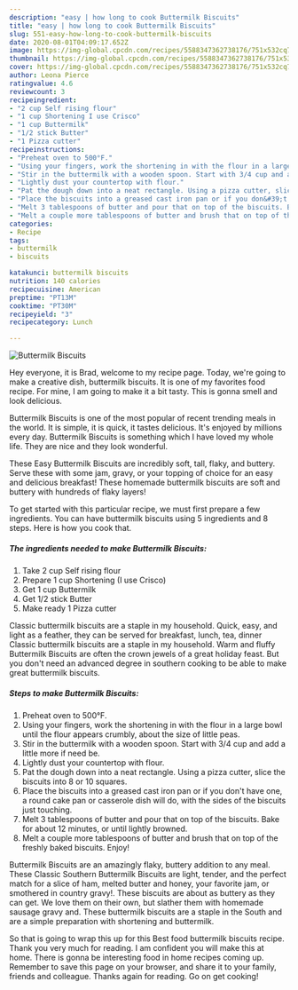 ```yaml
---
description: "easy | how long to cook Buttermilk Biscuits"
title: "easy | how long to cook Buttermilk Biscuits"
slug: 551-easy-how-long-to-cook-buttermilk-biscuits
date: 2020-08-01T04:09:17.652Z
image: https://img-global.cpcdn.com/recipes/5588347362738176/751x532cq70/buttermilk-biscuits-recipe-main-photo.jpg
thumbnail: https://img-global.cpcdn.com/recipes/5588347362738176/751x532cq70/buttermilk-biscuits-recipe-main-photo.jpg
cover: https://img-global.cpcdn.com/recipes/5588347362738176/751x532cq70/buttermilk-biscuits-recipe-main-photo.jpg
author: Leona Pierce
ratingvalue: 4.6
reviewcount: 3
recipeingredient:
- "2 cup Self rising flour"
- "1 cup Shortening I use Crisco"
- "1 cup Buttermilk"
- "1/2 stick Butter"
- "1 Pizza cutter"
recipeinstructions:
- "Preheat oven to 500°F."
- "Using your fingers, work the shortening in with the flour in a large bowl until the flour appears crumbly, about the size of little peas."
- "Stir in the buttermilk with a wooden spoon. Start with 3/4 cup and add a little more if need be."
- "Lightly dust your countertop with flour."
- "Pat the dough down into a neat rectangle. Using a pizza cutter, slice the biscuits into 8 or 10 squares."
- "Place the biscuits into a greased cast iron pan or if you don&#39;t have one, a round cake pan or casserole dish will do, with the sides of the biscuits just touching."
- "Melt 3 tablespoons of butter and pour that on top of the biscuits. Bake for about 12 minutes, or until lightly browned."
- "Melt a couple more tablespoons of butter and brush that on top of the freshly baked biscuits. Enjoy!"
categories:
- Recipe
tags:
- buttermilk
- biscuits

katakunci: buttermilk biscuits 
nutrition: 140 calories
recipecuisine: American
preptime: "PT13M"
cooktime: "PT30M"
recipeyield: "3"
recipecategory: Lunch

---
```



![Buttermilk Biscuits](https://img-global.cpcdn.com/recipes/5588347362738176/751x532cq70/buttermilk-biscuits-recipe-main-photo.jpg)

Hey everyone, it is Brad, welcome to my recipe page. Today, we're going to make a creative dish, buttermilk biscuits. It is one of my favorites food recipe. For mine, I am going to make it a bit tasty. This is gonna smell and look delicious.

Buttermilk Biscuits is one of the most popular of recent trending meals in the world. It is simple, it is quick, it tastes delicious. It's enjoyed by millions every day. Buttermilk Biscuits is something which I have loved my whole life. They are nice and they look wonderful.

These Easy Buttermilk Biscuits are incredibly soft, tall, flaky, and buttery. Serve these with some jam, gravy, or your topping of choice for an easy and delicious breakfast! These homemade buttermilk biscuits are soft and buttery with hundreds of flaky layers!


To get started with this particular recipe, we must first prepare a few ingredients. You can have buttermilk biscuits using 5 ingredients and 8 steps. Here is how you cook that.

<!--inarticleads1-->

##### The ingredients needed to make Buttermilk Biscuits:

1. Take 2 cup Self rising flour
1. Prepare 1 cup Shortening (I use Crisco)
1. Get 1 cup Buttermilk
1. Get 1/2 stick Butter
1. Make ready 1 Pizza cutter


Classic buttermilk biscuits are a staple in my household. Quick, easy, and light as a feather, they can be served for breakfast, lunch, tea, dinner Classic buttermilk biscuits are a staple in my household. Warm and fluffy Buttermilk Biscuits are often the crown jewels of a great holiday feast. But you don&#39;t need an advanced degree in southern cooking to be able to make great buttermilk biscuits. 

<!--inarticleads2-->

##### Steps to make Buttermilk Biscuits:

1. Preheat oven to 500°F.
1. Using your fingers, work the shortening in with the flour in a large bowl until the flour appears crumbly, about the size of little peas.
1. Stir in the buttermilk with a wooden spoon. Start with 3/4 cup and add a little more if need be.
1. Lightly dust your countertop with flour.
1. Pat the dough down into a neat rectangle. Using a pizza cutter, slice the biscuits into 8 or 10 squares.
1. Place the biscuits into a greased cast iron pan or if you don&#39;t have one, a round cake pan or casserole dish will do, with the sides of the biscuits just touching.
1. Melt 3 tablespoons of butter and pour that on top of the biscuits. Bake for about 12 minutes, or until lightly browned.
1. Melt a couple more tablespoons of butter and brush that on top of the freshly baked biscuits. Enjoy!


Buttermilk Biscuits are an amazingly flaky, buttery addition to any meal. These Classic Southern Buttermilk Biscuits are light, tender, and the perfect match for a slice of ham, melted butter and honey, your favorite jam, or smothered in country gravy!. These biscuits are about as buttery as they can get. We love them on their own, but slather them with homemade sausage gravy and. These buttermilk biscuits are a staple in the South and are a simple preparation with shortening and buttermilk. 

So that is going to wrap this up for this Best food buttermilk biscuits recipe. Thank you very much for reading. I am confident you will make this at home. There is gonna be interesting food in home recipes coming up. Remember to save this page on your browser, and share it to your family, friends and colleague. Thanks again for reading. Go on get cooking!
